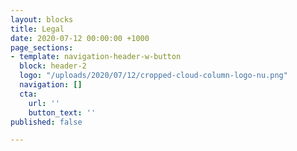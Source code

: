 ```yaml
---
layout: blocks
title: Legal
date: 2020-07-12 00:00:00 +1000
page_sections:
- template: navigation-header-w-button
  block: header-2
  logo: "/uploads/2020/07/12/cropped-cloud-column-logo-nu.png"
  navigation: []
  cta:
    url: ''
    button_text: ''
published: false

---
```

